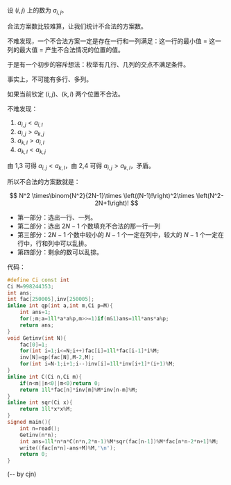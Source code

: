 设 $(i,j)$ 上的数为 $a_{i,j}$。

合法方案数比较难算，让我们统计不合法的方案数。

不难发现，一个不合法方案一定是存在一行和一列满足：这一行的最小值 $=$ 这一列的最大值 $=$ 产生不合法情况的位置的值。

于是有一个初步的容斥想法：枚举有几行、几列的交点不满足条件。

事实上，不可能有多行、多列。

如果当前钦定 $(i,j)$、$(k,l)$ 两个位置不合法。

不难发现：
1. $a_{i,j}< a_{i,l}$
2. $a_{i,j}> a_{k,j}$
3. $a_{k,l}> a_{i,l}$
4. $a_{k,l}< a_{k,j}$

由 1,3 可得 $a_{i,j}< a_{k,l}$，由 2,4 可得 $a_{i,j}> a_{k,l}$，矛盾。

所以不合法的方案数就是：

$$
N^2 \times\binom{N^2}{2N-1}\times \left((N-1)!\right)^2\times \left(N^2-2N+1\right)!
$$

- 第一部分：选出一行、一列。
- 第二部分：选出 $2N-1$ 个数填充不合法的那一行一列
- 第三部分：$2N-1$ 个数中较小的 $N-1$ 个一定在列中，较大的 $N-1$ 个一定在行中，行和列中可以乱排。
- 第四部分：剩余的数可以乱排。

代码：
```cpp
#define Ci const int
Ci M=998244353;
int ans;
int fac[250005],inv[250005];
inline int qp(int a,int m,Ci p=M){
    int ans=1;
    for(;m;a=1ll*a*a%p,m>>=1)if(m&1)ans=1ll*ans*a%p;
    return ans;
}
void Getinv(int N){
    fac[0]=1;
    for(int i=1;i<=N;i++)fac[i]=1ll*fac[i-1]*i%M;
    inv[N]=qp(fac[N],M-2,M);
    for(int i=N-1;i+1;i--)inv[i]=1ll*inv[i+1]*(i+1)%M;
}
inline int C(Ci n,Ci m){
    if(n<m||n<0||m<0)return 0;
    return 1ll*fac[n]*inv[m]%M*inv[n-m]%M;
}
inline int sqr(Ci x){
    return 1ll*x*x%M;
}
signed main(){
    int n=read();
    Getinv(n*n);
    int ans=1ll*n*n*C(n*n,2*n-1)%M*sqr(fac[n-1])%M*fac[n*n-2*n+1]%M;
    write((fac[n*n]-ans+M)%M,'\n');
    return 0;
}
```

(-- by cjn)
